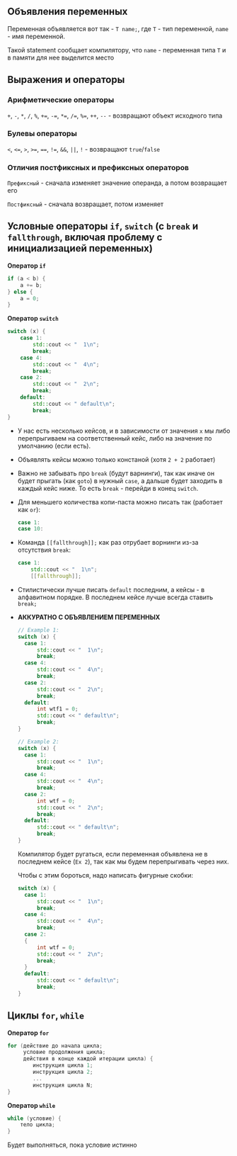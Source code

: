 ## Объявления переменных
Переменная объявляется вот так - `T name;`, где `T` - тип переменной, `name` - имя переменной. 

Такой statement сообщает компилятору, что `name` - переменная типа `T` и в памяти для нее выделится место

## Выражения и операторы
### Арифметические операторы

`+`, `-`, `*`, `/`, `%`, `+=`, `-=`, `*=`, `/=`, `%=`, `++`, `--` - возвращают объект исходного типа

### Булевы операторы

`<`, `<=`, `>`, `>=`, `==`, `!=`, `&&`, `||`, `!` - возвращают `true`/`false`

### Отличия постфиксных и префиксных операторов

`Префиксный` - сначала изменяет значение операнда, а потом возвращает его

`Постфиксный` - сначала возвращает, потом изменяет

## Условные операторы `if`, `switch` (с `break` и `fallthrough`, включая проблему с инициализацией переменных)
**Оператор `if`**
```C++
if (a < b) {
    a += b;
} else {
    a = 0;
}
```

**Oператор `switch`**
```C++
switch (x) {
    case 1:
        std::cout << "  1\n";
        break;
    case 4:
        std::cout << "  4\n";
        break;
    case 2:
        std::cout << "  2\n";
        break;
    default:
    	std::cout << " default\n";
    	break;
}
```
* У нас есть несколько кейсов, и в зависимости от значения `x` мы либо перепрыгиваем на соответственный кейс, либо на значение по умолчанию (если есть).
* Объявлять кейсы можно только констаной (хотя `2 + 2` работает)
* Важно не забывать про `break` (будут варнинги), так как иначе он будет прыгать (как `goto`) в нужный `case`, а дальше будет заходить в каждый кейс ниже. То есть `break` - перейди в конец `switch`.
* Для меньшего количества копи-паста можно писать так (работает как `or`):
  ```C++
  case 1:
  case 10:
  ```
* Команда `[[fallthrough]];` как раз отрубает ворнинги из-за отсутствия `break`:
  ```C++
  case 1:
      std::cout << "  1\n";
      [[fallthrough]];
  ```
* Стилистически лучше писать `default` последним, а кейсы - в алфавитном порядке. В последнем кейсе лучше всегда ставить `break;`
* **АККУРАТНО С ОБЪЯВЛЕНИЕМ ПЕРЕМЕННЫХ**
  ```C++
  // Example 1:
  switch (x) {
    case 1:
        std::cout << "  1\n";
        break;
    case 4:
        std::cout << "  4\n";
        break;
    case 2:
        std::cout << "  2\n";
        break;
    default:
        int wtf1 = 0;
    	std::cout << " default\n";
    	break;
  }
  
  // Example 2:
  switch (x) {
    case 1:
        std::cout << "  1\n";
        break;
    case 4:
        std::cout << "  4\n";
        break;
    case 2:
        int wtf = 0;
        std::cout << "  2\n";
        break;
    default:
    	std::cout << " default\n";
    	break;
  }
  ```
  
  Компилятор будет ругаться, если переменная объявлена не в последнем кейсе (`Ex 2`), так как мы будем перепрыгивать через них.
  
  Чтобы с этим бороться, надо написать фигурные скобки: 
  ```C++
  switch (x) {
    case 1:
        std::cout << "  1\n";
        break;
    case 4:
        std::cout << "  4\n";
        break;
    case 2:
    {
        int wtf = 0;
        std::cout << "  2\n";
        break;
    }
    default:
    	std::cout << " default\n";
    	break;
  }
  ```

## Циклы `for`, `while`
**Оператор `for`**
```C++
for (действие до начала цикла;
     условие продолжения цикла;
     действия в конце каждой итерации цикла) {
        инструкция цикла 1;    
        инструкция цикла 2;
        ...
        инструкция цикла N;
}
```

**Оператор `while`**
```C++
while (условие) {
    тело цикла;
}
```
Будет выполняться, пока условие истинно
